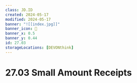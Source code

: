 ```yaml
---
class: JD.ID
created: 2024-05-17
modified: 2024-05-17
banner: "![[index.jpg]]"
banner_icon: 📇
banner_x: 0.5
banner_y: 0.44
id: 27.03
storageLocations: [DEVONthink]
---
```


# 27.03 Small Amount Receipts
